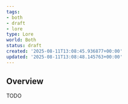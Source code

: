 ```yaml
---
tags:
- both
- draft
- lore
type: Lore
world: Both
status: draft
created: '2025-08-11T13:08:45.936877+00:00'
updated: '2025-08-11T13:08:48.145763+00:00'
---
```



## Overview

TODO
